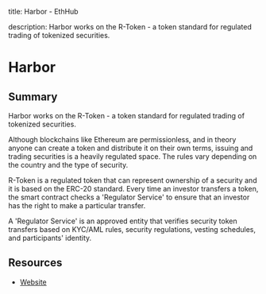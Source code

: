 title: Harbor - EthHub

description: Harbor works on the R-Token - a token standard for regulated trading of tokenized securities.

# Harbor

## Summary

Harbor works on the R-Token - a token standard for regulated trading of tokenized securities.

Although blockchains like Ethereum are permissionless, and in theory anyone can create a token and distribute it on their own terms, issuing and trading securities is a heavily regulated space. The rules vary depending on the country and the type of security.

R-Token is a regulated token that can represent ownership of a security and it is based on the ERC-20 standard. Every time an investor transfers a token, the smart contract checks a 'Regulator Service' to ensure that an investor has the right to make a particular transfer.

A 'Regulator Service' is an approved entity that verifies security token transfers based on KYC/AML rules, security regulations, vesting schedules, and participants' identity.

## Resources

* [Website](https://harbor.com)

